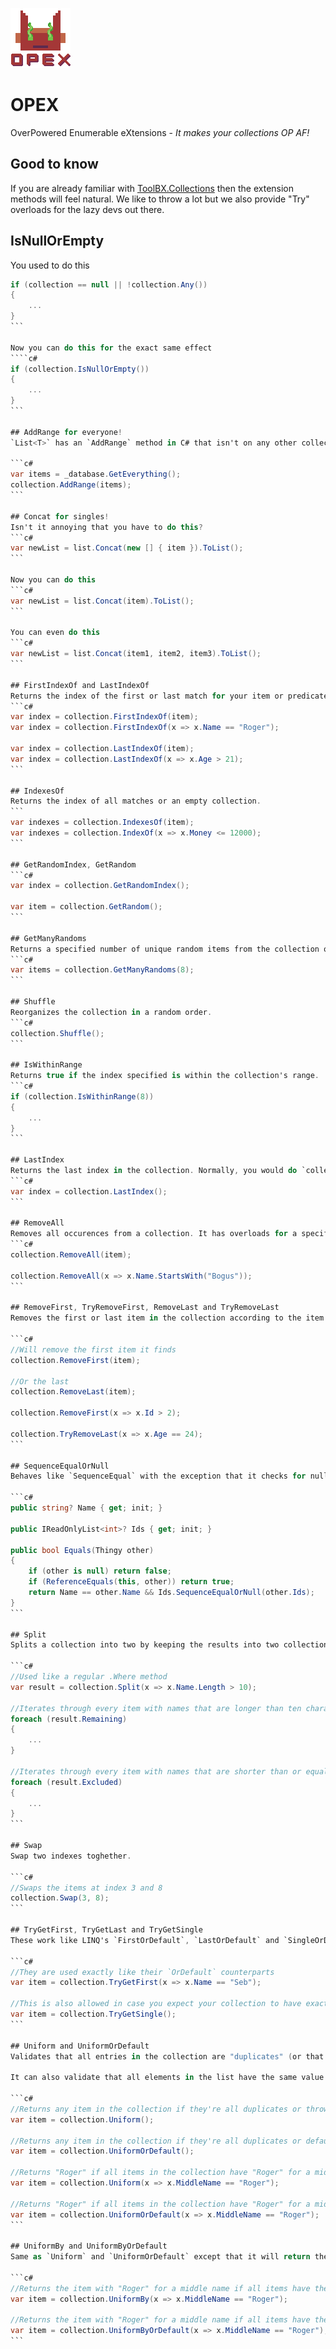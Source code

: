 ![OPEX](https://github.com/Moreault/OPEX/blob/master/opex.png)
# OPEX
OverPowered Enumerable eXtensions - _It makes your collections OP AF!_

## Good to know
If you are already familiar with [ToolBX.Collections](https://github.com/Moreault/Collections) then the extension methods will feel natural. We like to throw a lot but we also provide "Try" overloads for the lazy devs out there.

## IsNullOrEmpty
You used to do this
````c#
if (collection == null || !collection.Any())
{
	...
}
```

Now you can do this for the exact same effect
````c#
if (collection.IsNullOrEmpty())
{
	...
}
```

## AddRange for everyone!
`List<T>` has an `AddRange` method in C# that isn't on any other collection but it definitely should be standard across the board if you ask me. OPEX adds an `AddRange` extension method to `IList<T>` which means that it can now be used with any non-fixed collection that implements `IList<T>`. 

```c#
var items = _database.GetEverything();
collection.AddRange(items);
```

## Concat for singles!
Isn't it annoying that you have to do this?
```c#
var newList = list.Concat(new [] { item }).ToList();
```

Now you can do this
```c#
var newList = list.Concat(item).ToList();
```

You can even do this
```c#
var newList = list.Concat(item1, item2, item3).ToList();
```

## FirstIndexOf and LastIndexOf
Returns the index of the first or last match for your item or predicate in the collection or `-1` if there is no match.
```c#
var index = collection.FirstIndexOf(item);
var index = collection.FirstIndexOf(x => x.Name == "Roger");

var index = collection.LastIndexOf(item);
var index = collection.LastIndexOf(x => x.Age > 21);
```

## IndexesOf
Returns the index of all matches or an empty collection.
```
var indexes = collection.IndexesOf(item);
var indexes = collection.IndexOf(x => x.Money <= 12000);
```

## GetRandomIndex, GetRandom
```c#
var index = collection.GetRandomIndex();

var item = collection.GetRandom();
```

## GetManyRandoms
Returns a specified number of unique random items from the collection or the entire, shuffled collection if that number is equal or greather than the collection.
```c#
var items = collection.GetManyRandoms(8);
```

## Shuffle
Reorganizes the collection in a random order.
```c#
collection.Shuffle();
```

## IsWithinRange
Returns true if the index specified is within the collection's range.
```c#
if (collection.IsWithinRange(8)) 
{
	...
}
```

## LastIndex
Returns the last index in the collection. Normally, you would do `collection.Count - 1` to get this value.
```c#
var index = collection.LastIndex();
```

## RemoveAll
Removes all occurences from a collection. It has overloads for a specific item or a predicate.
```c#
collection.RemoveAll(item);

collection.RemoveAll(x => x.Name.StartsWith("Bogus"));
```

## RemoveFirst, TryRemoveFirst, RemoveLast and TryRemoveLast
Removes the first or last item in the collection according to the item or predicate specified. Overloads without `Try` in their name will throw exceptions if nothing is removed.

```c#
//Will remove the first item it finds
collection.RemoveFirst(item);

//Or the last
collection.RemoveLast(item);

collection.RemoveFirst(x => x.Id > 2);

collection.TryRemoveLast(x => x.Age == 24);
```

## SequenceEqualOrNull
Behaves like `SequenceEqual` with the exception that it checks for nulls. In other words, it will not throw exceptions if either or both collections are null. This is especially useful when overloading equality operators where you want to check sequence equality rather than reference equality.

```c#
public string? Name { get; init; }

public IReadOnlyList<int>? Ids { get; init; }

public bool Equals(Thingy other)
{
	if (other is null) return false;
	if (ReferenceEquals(this, other)) return true;
	return Name == other.Name && Ids.SequenceEqualOrNull(other.Ids);
}
```

## Split
Splits a collection into two by keeping the results into two collections in a `Splitted<T>` object.

```c#
//Used like a regular .Where method
var result = collection.Split(x => x.Name.Length > 10);

//Iterates through every item with names that are longer than ten characters
foreach (result.Remaining)
{
	...
}

//Iterates through every item with names that are shorter than or equal to ten characters
foreach (result.Excluded)
{
	...
}
```

## Swap
Swap two indexes toghether.

```c#
//Swaps the items at index 3 and 8
collection.Swap(3, 8);
```

## TryGetFirst, TryGetLast and TryGetSingle
These work like LINQ's `FirstOrDefault`, `LastOrDefault` and `SingleOrDefault` except that you're given a `TryGetResult<T>` instead of `T?`. The issue with `T?` is that there is no clear way of knowing whether the method returned `default(T)` because it could not be found or because that's what was found. `TryGetResult<T>` makes it clear with its `IsSuccess` property.

```c#
//They are used exactly like their `OrDefault` counterparts
var item = collection.TryGetFirst(x => x.Name == "Seb");

//This is also allowed in case you expect your collection to have exactly one (or no) item
var item = collection.TryGetSingle();
```

## Uniform and UniformOrDefault
Validates that all entries in the collection are "duplicates" (or that the collection is "uniform") and returns any of those entries. It's basically a cleaner alternative to using `First` or `FirstOrDefault` in cases where you have more than one entry in the collection but you don't care which entry is returned. What's wrong with `First` and `FirstOrDefault`, you say? It should really only be used when your intent is to actually get the first element in the collection. `Single` or `SingleOrDefault` should be used instead when there's not supposed to be more than one entry. But sometimes, you just get a garbage collection that you have little to no control over and you just need whichever duplicate entry.

It can also validate that all elements in the list have the same value for a specified property if used with a lambda. `All` could be used but `Uniform` returns the "first" of those elements as well.

```c#
//Returns any item in the collection if they're all duplicates or throws
var item = collection.Uniform();

//Returns any item in the collection if they're all duplicates or default
var item = collection.UniformOrDefault();

//Returns "Roger" if all items in the collection have "Roger" for a middle name or throws
var item = collection.Uniform(x => x.MiddleName == "Roger");

//Returns "Roger" if all items in the collection have "Roger" for a middle name or null
var item = collection.UniformOrDefault(x => x.MiddleName == "Roger");
```

## UniformBy and UniformByOrDefault
Same as `Uniform` and `UniformOrDefault` except that it will return the whole object instead of the property from the lambda. There are no non-lambda overloads of `UniformBy` and `UniformByOrDefault`

```c#
//Returns the item with "Roger" for a middle name if all items have the same value or throws
var item = collection.UniformBy(x => x.MiddleName == "Roger");

//Returns the item with "Roger" for a middle name if all items have the same value or default
var item = collection.UniformByOrDefault(x => x.MiddleName == "Roger");
```